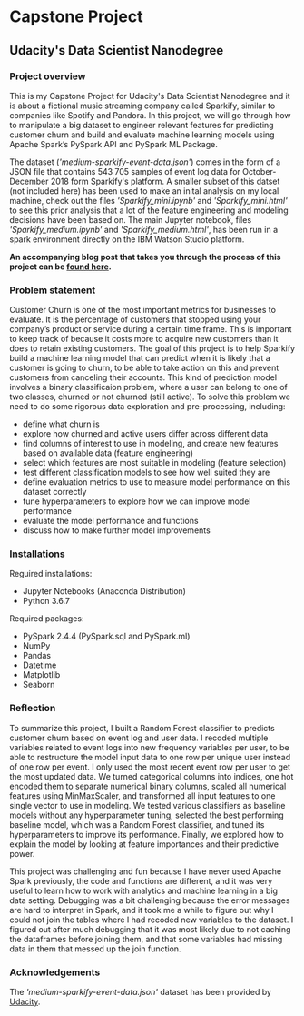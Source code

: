 # Capstone Project
## Udacity's Data Scientist Nanodegree

### Project overview
This is my Capstone Project for Udacity's Data Scientist Nanodegree and it is about a fictional music streaming company 
called Sparkify, similar to companies like Spotify and Pandora. In this project, we will go through how to manipulate a 
big dataset to engineer relevant features for predicting customer churn and build and evaluate machine learning models 
using Apache Spark’s PySpark API and PySpark ML Package.

The dataset (*'medium-sparkify-event-data.json'*) comes in the form of a JSON file that contains 543 705 samples of event 
log data for October-December 2018 form Sparkify's platform. A smaller subset of this datset (not included here) has been 
used to make an inital analysis on my local machine, check out the files *'Sparkify_mini.ipynb'* and *'Sparkify_mini.html'*
to see this prior analysis that a lot of the feature engineering and modeling decisions have been based on. The main 
Jupyter notebook, files *'Sparkify_medium.ipynb'* and *'Sparkify_medium.html'*, has been run in a spark environment 
directly on the IBM Watson Studio platform.

**An accompanying blog post that takes you through the process of this project can be [found here](https://medium.com/@linn.ohlsson/predicting-customer-churn-with-apache-sparks-pyspark-api-9c941af67a59).**

### Problem statement
Customer Churn is one of the most important metrics for businesses to evaluate. It is the percentage of customers 
that stopped using your company’s product or service during a certain time frame. This is important to keep track of 
because it costs more to acquire new customers than it does to retain existing customers. The goal of this project is to 
help Sparkify build a machine learning model that can predict when it is likely that a customer is going to churn, to be 
able to take action on this and prevent customers from canceling their accounts. This kind of prediction model involves a 
binary classificaion problem, where a user can belong to one of two classes, churned or not churned (still active). To
solve this problem we need to do some rigorous data exploration and pre-processing, including:
- define what churn is
- explore how churned and active users differ across different data
- find columns of interest to use in modeling, and create new features based on available data (feature engineering)
- select which features are most suitable in modeling (feature selection)
- test different classification models to see how well suited they are
- define evaluation metrics to use to measure model performance on this dataset correctly
- tune hyperparameters to explore how we can improve model performance
- evaluate the model performance and functions
- discuss how to make further model improvements

### Installations
Reguired installations:
- Jupyter Notebooks (Anaconda Distribution)
- Python 3.6.7

Required packages:
- PySpark 2.4.4 (PySpark.sql and PySpark.ml)
- NumPy
- Pandas
- Datetime
- Matplotlib
- Seaborn

### Reflection
To summarize this project, I built a Random Forest classifier to predicts customer churn based on event log and user data.
I recoded multiple variables related to event logs into new frequency variables per user, to be able to restructure the 
model input data to one row per unique user instead of one row per event. I only used the most recent event row per user to get
the most updated data. We turned categorical columns into indices, one hot encoded them to separate numerical binary columns, scaled all 
numerical features using MinMaxScaler, and transformed all input features to one single vector to use in modeling. We tested
various classifiers as baseline models without any hyperparameter tuning, selected the best performing baseline model, which
was a Random Forest classifier, and tuned its hyperparameters to improve its performance. Finally, we explored how to explain
the model by looking at feature importances and their predictive power.

This project was challenging and fun because I have never used Apache Spark previously, the code and functions are different, and
it was very useful to learn how to work with analytics and machine learning in a big data setting. Debugging was a bit challenging
because the error messages are hard to interpret in Spark, and it took me a while to figure out why I could not join the tables
where I had recoded new variables to the dataset. I figured out after much debugging that it was most likely due to not caching the dataframes before joining them,
and that some variables had missing data in them that messed up the join function.

### Acknowledgements
The *'medium-sparkify-event-data.json'* dataset has been provided by [Udacity](https://www.udacity.com/).
